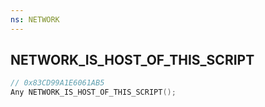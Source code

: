 ```yaml
---
ns: NETWORK
---
```

## NETWORK_IS_HOST_OF_THIS_SCRIPT

```c
// 0x83CD99A1E6061AB5
Any NETWORK_IS_HOST_OF_THIS_SCRIPT();
```

